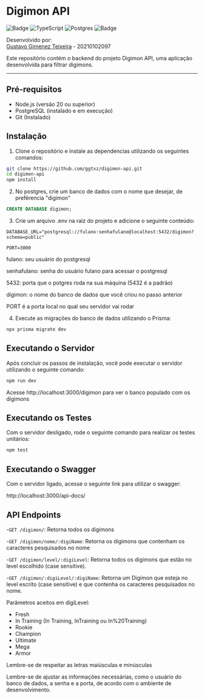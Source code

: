 # Digimon API 
![Badge](https://img.shields.io/badge/Node.js-43853D?style=for-the-badge&logo=node.js&logoColor=white) ![TypeScript](https://img.shields.io/badge/typescript-%23007ACC.svg?style=for-the-badge&logo=typescript&logoColor=white) ![Postgres](https://img.shields.io/badge/postgres-%23316192.svg?style=for-the-badge&logo=postgresql&logoColor=white) ![Badge](https://img.shields.io/badge/Prisma-3982CE?style=for-the-badge&logo=Prisma&logoColor=white)

Desenvolvido por:   
[Gustavo Gimenez Teixeira](https://github.com/ggtxz) - 20210102097   

Este repositório contém o backend do projeto Digimon API, uma aplicação desenvolvida para filtrar digimons.

---

## Pré-requisitos

- Node.js (versão 20 ou superior) 
- PostgreSQL (instalado e em execução)
- Git (Instalado)

## Instalação

1. Clone o repositório e instale as dependencias utilizando os seguintes comandos:

```bash
git clone https://github.com/ggtxz/digimon-api.git
cd digimon-api
npm install
```

2. No postgres, crie um banco de dados com o nome que desejar, de prefêrencia "digimon"
```sql
CREATE DATABASE digimon;
```   

3. Crie um arquivo .env na raiz do projeto e adicione o seguinte conteúdo:
```plaintext
DATABASE_URL="postgresql://fulano:senhafulano@localhost:5432/digimon?schema=public"

PORT=3000
```
fulano: seu usuário do postgresql

senhafulano: senha do usuário fulano para acessar o postgresql  

5432: porta que o potgres roda na sua máquina (5432 é a padrão)

digimon: o nome do banco de dados que você criou no passo anterior

PORT é a porta local no qual seu servidor vai rodar

4. Execute as migrações do banco de dados utilizando o Prisma:
```bash
npx prisma migrate dev
```

## Executando o Servidor
Após concluir os passos de instalação, você pode executar o servidor utilizando o seguinte comando:
```bash
npm run dev
```
Acesse http://localhost:3000/digimon para ver o banco populado com os digimons

## Executando os Testes
Com o servidor desligado, rode o seguinte comando para realizar os testes unitários:
```bash
npm test
```
## Executando o Swagger
Com o servidor ligado, acesse o seguinte link para utilizar o swagger:

http://localhost:3000/api-docs/

## API Endpoints
-`GET /digimon/`: Retorna todos os digimons 

-`GET /digimon/nome/:digiName`: Retorna os digimons que contenham os caracteres pesquisados no nome

-`GET /digimon/level/:digiLevel`: Retorna todos os digimons que estão no level escolhido (case sensitive).

-`GET /digimon/:digiLevel/:digiName`: Retorna um Digimon que esteja no level escrito (case sensitive) e que contenha os caracteres pesquisados no nome.

Parâmetros aceitos em digiLevel:
- Fresh
- In Training (In Training, InTraining ou In%20Training)
- Rookie
- Champion
- Ultimate
- Mega
- Armor 

Lembre-se de respeitar as letras maiúsculas e minúsculas

Lembre-se de ajustar as informações necessárias, como o usuário do banco de dados, a senha e a porta, de acordo com o ambiente de desenvolvimento.

